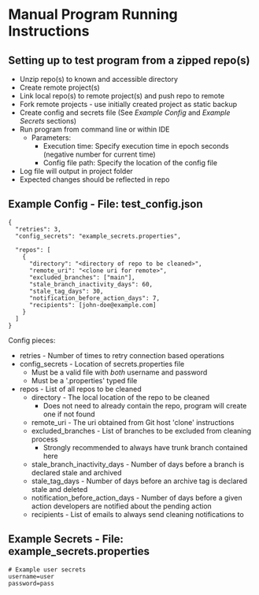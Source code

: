 # Manual Program Running Instructions

## Setting up to test program from a zipped repo(s)
- Unzip repo(s) to known and accessible directory
- Create remote project(s)
- Link local repo(s) to remote project(s) and push repo to remote
- Fork remote projects - use initially created project as static backup
- Create config and secrets file (See *Example Config* and *Example Secrets* sections)
- Run program from command line or within IDE
    - Parameters:
        - Execution time: Specify execution time in epoch seconds (negative number for current time)
        - Config file path: Specify the location of the config file
- Log file will output in project folder
- Expected changes should be reflected in repo

## Example Config - File: test_config.json
```
{
  "retries": 3,
  "config_secrets": "example_secrets.properties",

  "repos": [
    {
      "directory": "<directory of repo to be cleaned>",
      "remote_uri": "<clone uri for remote>",
      "excluded_branches": ["main"],
      "stale_branch_inactivity_days": 60,
      "stale_tag_days": 30,
      "notification_before_action_days": 7,
      "recipients": [john-doe@example.com]
    }
  ]
}
```
Config pieces:
- retries - Number of times to retry connection based operations
- config_secrets - Location of secrets.properties file
    - Must be a valid file with *both* username and password
    - Must be a '.properties' typed file
- repos - List of all repos to be cleaned
    - directory - The local location of the repo to be cleaned
        - Does not need to already contain the repo, program will create one if not found
    - remote_uri - The uri obtained from Git host 'clone' instructions
    - excluded_branches - List of branches to be excluded from cleaning process
        - Strongly recommended to always have trunk branch contained here
    - stale_branch_inactivity_days - Number of days before a branch is declared stale and archived
    - stale_tag_days - Number of days before an archive tag is declared stale and deleted
    - notification_before_action_days - Number of days before a given action developers are notified about the pending action
    - recipients - List of emails to always send cleaning notifications to

## Example Secrets - File: example_secrets.properties
```
# Example user secrets
username=user
password=pass
```